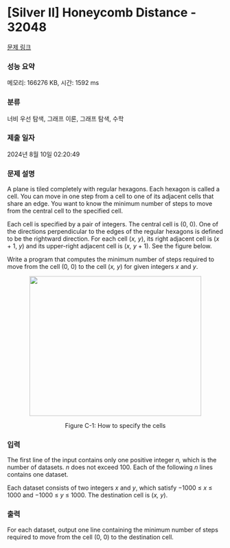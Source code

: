 # [Silver II] Honeycomb Distance - 32048 

[문제 링크](https://www.acmicpc.net/problem/32048) 

### 성능 요약

메모리: 166276 KB, 시간: 1592 ms

### 분류

너비 우선 탐색, 그래프 이론, 그래프 탐색, 수학

### 제출 일자

2024년 8월 10일 02:20:49

### 문제 설명

<p>A plane is tiled completely with regular hexagons. Each hexagon is called a cell. You can move in one step from a cell to one of its adjacent cells that share an edge. You want to know the minimum number of steps to move from the central cell to the specified cell.</p>

<p>Each cell is specified by a pair of integers. The central cell is (0, 0). One of the directions perpendicular to the edges of the regular hexagons is defined to be the rightward direction. For each cell (<i>x, y</i>), its right adjacent cell is (<i>x</i> + 1, <i>y</i>) and its upper-right adjacent cell is (<i>x, y</i> + 1). See the figure below.</p>

<p>Write a program that computes the minimum number of steps required to move from the cell (0, 0) to the cell (<i>x, y</i>) for given integers <i>x</i> and <i>y</i>.</p>

<p style="text-align: center;"><img alt="" src="https://upload.acmicpc.net/30873296-3e71-419b-a83c-8a1651f5bbe9/-/preview/" style="width: 400px; height: 326px;"></p>

<p style="text-align: center;">Figure C-1: How to specify the cells</p>

### 입력 

 <p>The first line of the input contains only one positive integer <i>n,</i> which is the number of datasets. <i>n</i> does not exceed 100. Each of the following <i>n</i> lines contains one dataset.</p>

<p>Each dataset consists of two integers <i>x</i> and <i>y</i>, which satisfy −1000 ≤ <i>x</i> ≤ 1000 and −1000 ≤ <i>y</i> ≤ 1000. The destination cell is (<i>x, y</i>).</p>

### 출력 

 <p>For each dataset, output one line containing the minimum number of steps required to move from the cell (0, 0) to the destination cell.</p>

